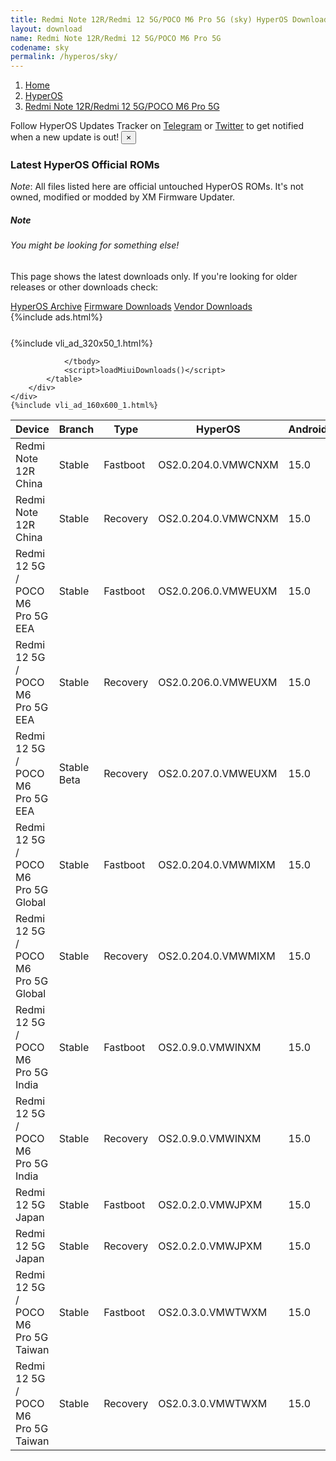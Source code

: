 ```yaml
---
title: Redmi Note 12R/Redmi 12 5G/POCO M6 Pro 5G (sky) HyperOS Downloads
layout: download
name: Redmi Note 12R/Redmi 12 5G/POCO M6 Pro 5G
codename: sky
permalink: /hyperos/sky/
---
```

<nav aria-label="breadcrumb">
    <ol class="breadcrumb">
        <li class="breadcrumb-item"><a href="/">Home</a></li>
        <li class="breadcrumb-item"><a href="/hyperos/">HyperOS</a></li>
        <li class="breadcrumb-item active" aria-current="page"><a href="/hyperos/sky/">Redmi Note 12R/Redmi 12 5G/POCO M6 Pro 5G</a></li>
    </ol>
</nav>
<div class="alert alert-primary alert-dismissible fade show" role="alert">
    Follow HyperOS Updates Tracker on <a href="https://t.me/MIUIUpdatesTracker" class="alert-link">Telegram</a>
     or <a href="https://twitter.com/MiFwUpdater" class="alert-link">Twitter</a> to get notified when a new update is out!
    <button type="button" class="close" data-dismiss="alert" aria-label="Close">
        <span aria-hidden="true">&times;</span>
    </button>
</div>

### Latest HyperOS Official ROMs
*Note*: All files listed here are official untouched HyperOS ROMs. It's not owned, modified or modded by XM Firmware Updater.
<div class="card">
  <div class="card-body">
    <h5 class="card-title">Note</h5>
    <h6 class="card-subtitle mb-2 text-muted">You might be looking for something else!</h6>
    <p class="card-text">This page shows the latest downloads only.
     If you're looking for older releases or other downloads check:</p>
    <a href="/archive/hyperos/sky/" class="card-link">HyperOS Archive</a>
    <a href="/firmware/sky/" class="card-link">Firmware Downloads</a>
    <a href="/vendor/sky/" class="card-link">Vendor Downloads</a>
  </div>
</div>
{%include ads.html%}
<div class="row justify-content-center">
    <div class="col-10">
        <div class="table-responsive-md" style="margin-top: 25px;">
            {%include vli_ad_320x50_1.html%}
            <table id="miui" class="display dt-responsive nowrap compact table table-striped table-hover table-sm">
                <thead class="thead-dark">
                    <tr>
                        <th data-ref="device">Device</th>
                        <th data-ref="branch">Branch</th>
                        <th data-ref="type">Type</th>
                        <th data-ref="miui">HyperOS</th>
                        <th data-ref="android">Android</th>
                        <th data-ref="size">Size</th>
                        <th data-ref="size">Date</th>
                        <th data-ref="link">Link</th>
                    </tr>
                </thead>
                <tbody>
                <tr><td>Redmi Note 12R China</td><td>Stable</td><td>Fastboot</td><td>OS2.0.204.0.VMWCNXM</td><td>15.0</td><td>6.7 GB</td><td>2025-07-16</td><td><a href="/hyperos/sky/stable/OS2.0.204.0.VMWCNXM/">Download</a></td></tr>
<tr><td>Redmi Note 12R China</td><td>Stable</td><td>Recovery</td><td>OS2.0.204.0.VMWCNXM</td><td>15.0</td><td>5.3 GB</td><td>2025-07-22</td><td><a href="/hyperos/sky/stable/OS2.0.204.0.VMWCNXM/">Download</a></td></tr>
<tr><td>Redmi 12 5G / POCO M6 Pro 5G EEA</td><td>Stable</td><td>Fastboot</td><td>OS2.0.206.0.VMWEUXM</td><td>15.0</td><td>7.3 GB</td><td>2025-07-17</td><td><a href="/hyperos/sky/stable/OS2.0.206.0.VMWEUXM/">Download</a></td></tr>
<tr><td>Redmi 12 5G / POCO M6 Pro 5G EEA</td><td>Stable</td><td>Recovery</td><td>OS2.0.206.0.VMWEUXM</td><td>15.0</td><td>4.9 GB</td><td>2025-07-22</td><td><a href="/hyperos/sky/stable/OS2.0.206.0.VMWEUXM/">Download</a></td></tr>
<tr><td>Redmi 12 5G / POCO M6 Pro 5G EEA</td><td>Stable Beta</td><td>Recovery</td><td>OS2.0.207.0.VMWEUXM</td><td>15.0</td><td>4.9 GB</td><td>2025-09-05</td><td><a href="/hyperos/sky/stable beta/OS2.0.207.0.VMWEUXM/">Download</a></td></tr>
<tr><td>Redmi 12 5G / POCO M6 Pro 5G Global</td><td>Stable</td><td>Fastboot</td><td>OS2.0.204.0.VMWMIXM</td><td>15.0</td><td>7.8 GB</td><td>2025-08-19</td><td><a href="/hyperos/sky/stable/OS2.0.204.0.VMWMIXM/">Download</a></td></tr>
<tr><td>Redmi 12 5G / POCO M6 Pro 5G Global</td><td>Stable</td><td>Recovery</td><td>OS2.0.204.0.VMWMIXM</td><td>15.0</td><td>4.8 GB</td><td>2025-08-29</td><td><a href="/hyperos/sky/stable/OS2.0.204.0.VMWMIXM/">Download</a></td></tr>
<tr><td>Redmi 12 5G / POCO M6 Pro 5G India</td><td>Stable</td><td>Fastboot</td><td>OS2.0.9.0.VMWINXM</td><td>15.0</td><td>6.3 GB</td><td>2025-05-30</td><td><a href="/hyperos/sky/stable/OS2.0.9.0.VMWINXM/">Download</a></td></tr>
<tr><td>Redmi 12 5G / POCO M6 Pro 5G India</td><td>Stable</td><td>Recovery</td><td>OS2.0.9.0.VMWINXM</td><td>15.0</td><td>4.6 GB</td><td>2025-06-17</td><td><a href="/hyperos/sky/stable/OS2.0.9.0.VMWINXM/">Download</a></td></tr>
<tr><td>Redmi 12 5G Japan</td><td>Stable</td><td>Fastboot</td><td>OS2.0.2.0.VMWJPXM</td><td>15.0</td><td>7.0 GB</td><td>2025-05-12</td><td><a href="/hyperos/sky/stable/OS2.0.2.0.VMWJPXM/">Download</a></td></tr>
<tr><td>Redmi 12 5G Japan</td><td>Stable</td><td>Recovery</td><td>OS2.0.2.0.VMWJPXM</td><td>15.0</td><td>4.8 GB</td><td>2025-05-30</td><td><a href="/hyperos/sky/stable/OS2.0.2.0.VMWJPXM/">Download</a></td></tr>
<tr><td>Redmi 12 5G / POCO M6 Pro 5G Taiwan</td><td>Stable</td><td>Fastboot</td><td>OS2.0.3.0.VMWTWXM</td><td>15.0</td><td>6.5 GB</td><td>2025-03-12</td><td><a href="/hyperos/sky/stable/OS2.0.3.0.VMWTWXM/">Download</a></td></tr>
<tr><td>Redmi 12 5G / POCO M6 Pro 5G Taiwan</td><td>Stable</td><td>Recovery</td><td>OS2.0.3.0.VMWTWXM</td><td>15.0</td><td>4.6 GB</td><td>2025-03-27</td><td><a href="/hyperos/sky/stable/OS2.0.3.0.VMWTWXM/">Download</a></td></tr>

                </tbody>
                <script>loadMiuiDownloads()</script>
            </table>
        </div>
    </div>
    {%include vli_ad_160x600_1.html%}
</div>
